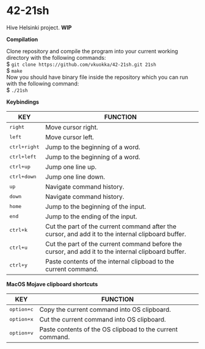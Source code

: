 # 42-21sh
Hive Helsinki project. **WIP**

**Compilation**

Clone repository and compile the program into your current working directory with the following commands:  
$ `git clone https://github.com/vkuokka/42-21sh.git 21sh`   
$ `make`  
Now you should have binary file inside the repository which you can run with the following command:  
$ `./21sh`  
  
**Keybindings**

| KEY  | FUNCTION |
| ------------- | ------------- |
| <kbd>right</kbd> | Move cursor right. |
| <kbd>left</kbd> | Move cursor left. |
| <kbd>ctrl+right</kbd> | Jump to the beginning of a word. |
| <kbd>ctrl+left</kbd> | Jump to the beginning of a word. |
| <kbd>ctrl+up</kbd> | Jump one line up. |
| <kbd>ctrl+down</kbd> | Jump one line down. |
| <kbd>up</kbd> | Navigate command history. |
| <kbd>down</kbd> | Navigate command history. |
| <kbd>home</kbd> | Jump to the beginning of the input. |
| <kbd>end</kbd> | Jump to the ending of the input. |
| <kbd>ctrl+k</kbd> | Cut the part of the current command after the cursor, and add it to the internal clipboard buffer. |
| <kbd>ctrl+u</kbd> | Cut the part of the current command before the cursor, and add it to the internal clipboard buffer. |
| <kbd>ctrl+y</kbd> | Paste contents of the internal clipboad to the current command. |

**MacOS Mojave clipboard shortcuts**

| KEY  | FUNCTION |
| ------------- | ------------- |
| <kbd>option+c</kbd> | Copy the current command into OS clipboard. |
| <kbd>option+x</kbd> | Cut the current command into OS clipboard. |
| <kbd>option+v</kbd> | Paste contents of the OS clipboad to the current command. |
